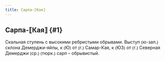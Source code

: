 ```yaml
---
title: Сарпа-⟦Кая⟧
---
```

## Сарпа-⟦Кая⟧ {#1}

Скальная ступень с высокими ребристыми обрывами. Выступ ⦅ю-зап.⦆ склона Демерджи-яйлы, к ⦅Ю⦆ от ⦅г.⦆ Самар-Кая, к ⦅ЮЗ⦆ от ⦅г.⦆ Северная Демерджи ⦅ср.⦆ ⦅тюрк.⦆ сарп – обрывистый.
